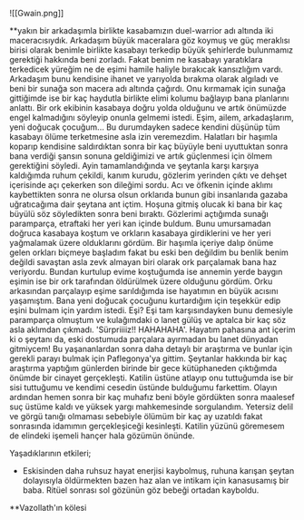 ![[Gwain.png]]


**yakın bir arkadaşımla birlikte kasabamızın duel-warrior adı altında iki maceracısıydık. Arkadaşım büyük maceralara göz koymuş ve güç meraklısı birisi olarak benimle birlikte kasabayı terkedip büyük şehirlerde bulunmamız gerektiği hakkında beni zorladı. Fakat benim ne kasabayı yaratıklara terkedicek yüreğim ne de eşimi hamile haliyle bırakıcak kansızlığım vardı. Arkadaşım bunu kendisine ihanet ve yarıyolda bırakma olarak algıladı ve beni bir sunağa son macera adı altında çağırdı. Onu kırmamak için sunağa gittiğimde ise bir kaç haydutla birlikte elimi kolumu bağlayıp bana planlarını anlattı. Bir ork ekibinin kasabaya doğru yolda olduğunu ve artık önümüzde engel kalmadığını söyleyip onunla gelmemi istedi. Eşim, ailem, arkadaşlarım, yeni doğucak çocuğum...
Bu durumdayken sadece kendini düşünüp tüm kasabayı ölüme terketmesine asla izin veremezdim. Halatları bir haşımla koparıp kendisine saldırdıktan sonra bir kaç büyüyle beni uyuttuktan sonra bana verdiği şansın sonuna geldiğimizi ve artık güçlenmesi için ölmem gerektiğini söyledi. Ayin tamamlandığında ve şeytanla karşı karşıya kaldığımda ruhum çekildi, kanım kurudu, gözlerim yerinden çıktı ve dehşet içerisinde açı çekerken son dileğimi sordu. Acı ve öfkenin içinde aklımı kaybettikten sonra ne olursa olsun orklarıda bunun gibi insanlarıda gazaba uğratıcağıma dair şeytana ant içtim. Hoşuna gitmiş olucak ki bana bir kaç büyülü söz söyledikten sonra beni bıraktı. Gözlerimi açtığımda sunağı paramparça, etraftaki her yeri kan içinde buldum. Bunu umursamadan doğruca kasabaya koştum ve orkların kasabaya girdiklerini ve her yeri yağmalamak üzere olduklarını gördüm. Bir haşımla içeriye dalıp önüme gelen orkları biçmeye başladım fakat bu eski ben değildim bu benlik benim değildi savaştan asla zevk almayan biri olarak ork parçalamak bana haz veriyordu. Bundan kurtulup evime koştuğumda ise annemin yerde baygın eşimin ise bir ork tarafından öldürülmek üzere olduğunu gördüm. Orku arkasından parçalayıp eşime sarıldığımda ise hayatımın en büyük acısını yaşamıştım. Bana yeni doğucak çocuğunu kurtardığım için teşekkür edip eşini bulmam için yardım istedi. Eşi? Eşi tam karşısındayken bunu demesiyle paramparça olmuştum ve kulağımdaki o lanet gülüş ve aptalca bir kaç söz asla aklımdan çıkmadı. 'Sürpriiiiz!! HAHAHAHA'. Hayatım pahasına ant içerim ki o şeytanı da, eski dostumuda parçalara ayırmadan bu lanet dünyadan gitmiycem! Bu yaşananlardan sonra daha detaylı bir araştırma ve bunlar için gerekli parayı bulmak için Paflegonya'ya gittim. Şeytanlar hakkında bir kaç araştırma yaptığım günlerden birinde bir gece kütüphaneden çıktığımda önümde bir cinayet gerçekleşti. Katilin üstüne atlayıp onu tuttuğumda ise bir sisi tuttuğumu ve kendimi cesedin üstünde bulduğumu farkettim. Olayın ardından hemen sonra bir kaç muhafız beni böyle gördükten sonra maalesef suç üstüme kaldı ve yüksek yargı mahkemesinde sorgulandım. Yetersiz delil ve görgü tanığı olmaması sebebiyle ölümüm bir kaç ay uzatıldı fakat sonrasında idamımın gerçekleşiceği kesinleşti. Katilin yüzünü göremesem de elindeki işemeli hançer hala gözümün önünde.

Yaşadıklarının etkileri;
- Eskisinden daha ruhsuz hayat enerjisi kaybolmuş, ruhuna karışan şeytan dolayısıyla öldürmekten bazen haz alan ve intikam için kanasusamış bir baba. Ritüel sonrası sol gözünün göz bebeği ortadan kayboldu.


**Vazollath'ın kölesi
